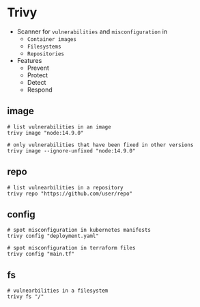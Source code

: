# Trivy

- Scanner for `vulnerabilities` and `misconfiguration` in
  - `Container images`
  - `Filesystems`
  - `Repositories`
- Features
  - Prevent
  - Protect
  - Detect
  - Respond

## image

```shell
# list vulnerabilities in an image
trivy image "node:14.9.0"

# only vulnerabilities that have been fixed in other versions
trivy image --ignore-unfixed "node:14.9.0"

```

## repo

```shell
# list vulnearbilities in a repository
trivy repo "https://github.com/user/repo"
```

## config

```shell
# spot misconfiguration in kubernetes manifests
trivy config "deployment.yaml"

# spot misconfiguration in terraform files
trivy config "main.tf"
```

## fs

```shell
# vulnearbilities in a filesystem
trivy fs "/"
```
